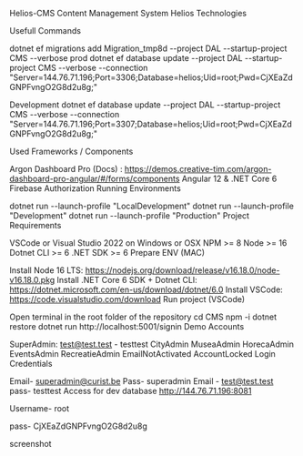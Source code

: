 Helios-CMS
Content Management System Helios Technologies

Usefull Commands

dotnet ef migrations add Migration_tmp8d --project DAL --startup-project CMS --verbose
prod
dotnet ef database update --project DAL --startup-project CMS --verbose --connection "Server=144.76.71.196;Port=3306;Database=helios;Uid=root;Pwd=CjXEaZdGNPFvngO2G8d2u8g;"

Development
dotnet ef database update --project DAL --startup-project CMS --verbose --connection "Server=144.76.71.196;Port=3307;Database=helios;Uid=root;Pwd=CjXEaZdGNPFvngO2G8d2u8g;"

Used Frameworks / Components

Argon Dashboard Pro (Docs) : https://demos.creative-tim.com/argon-dashboard-pro-angular/#/forms/components
Angular 12 & .NET Core 6
Firebase Authorization
Running Environments

dotnet run --launch-profile "LocalDevelopment"
dotnet run --launch-profile "Development"
dotnet run --launch-profile "Production"
Project Requirements

VSCode or Visual Studio 2022 on Windows or OSX
NPM >= 8
Node >= 16
Dotnet CLI >= 6
.NET SDK >= 6
Prepare ENV (MAC)

Install Node 16 LTS: https://nodejs.org/download/release/v16.18.0/node-v16.18.0.pkg
Install .NET Core 6 SDK + Dotnet CLI: https://dotnet.microsoft.com/en-us/download/dotnet/6.0
Install VSCode: https://code.visualstudio.com/download
Run project (VSCode)

Open terminal in the root folder of the repository
cd CMS
npm -i
dotnet restore
dotnet run
http://localhost:5001/signin
Demo Accounts

SuperAdmin: test@test.test - testtest
CityAdmin
MuseaAdmin
HorecaAdmin
EventsAdmin
RecreatieAdmin
EmailNotActivated
AccountLocked
Login Credentials

Email- superadmin@curist.be Pass- superadmin
Email - test@test.test pass- testtest
Access for dev database http://144.76.71.196:8081

Username- root

pass- CjXEaZdGNPFvngO2G8d2u8g

screenshot
